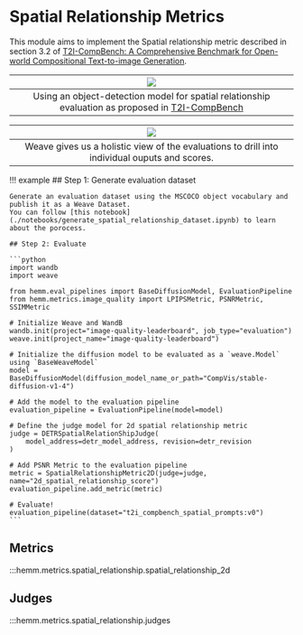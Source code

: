 # Spatial Relationship Metrics

This module aims to implement the Spatial relationship metric described in section 3.2 of [T2I-CompBench: A Comprehensive Benchmark for Open-world Compositional Text-to-image Generation](https://arxiv.org/pdf/2307.06350.pdf).

| ![](../assets/object_detection_metric.png) | 
|:--:| 
| Using an object-detection model for spatial relationship evaluation as proposed in [T2I-CompBench](https://arxiv.org/pdf/2307.06350.pdf) |

| ![](../assets/spatial_relaionship_2d_dashboard.png) | 
|:--:| 
| Weave gives us a holistic view of the evaluations to drill into individual ouputs and scores. |


!!! example
    ## Step 1: Generate evaluation dataset
    
    Generate an evaluation dataset using the MSCOCO object vocabulary and publish it as a Weave Dataset.
    You can follow [this notebook](./notebooks/generate_spatial_relationship_dataset.ipynb) to learn about the porocess.

    ## Step 2: Evaluate

    ```python
    import wandb
    import weave

    from hemm.eval_pipelines import BaseDiffusionModel, EvaluationPipeline
    from hemm.metrics.image_quality import LPIPSMetric, PSNRMetric, SSIMMetric

    # Initialize Weave and WandB
    wandb.init(project="image-quality-leaderboard", job_type="evaluation")
    weave.init(project_name="image-quality-leaderboard")

    # Initialize the diffusion model to be evaluated as a `weave.Model` using `BaseWeaveModel`
    model = BaseDiffusionModel(diffusion_model_name_or_path="CompVis/stable-diffusion-v1-4")

    # Add the model to the evaluation pipeline
    evaluation_pipeline = EvaluationPipeline(model=model)

    # Define the judge model for 2d spatial relationship metric
    judge = DETRSpatialRelationShipJudge(
        model_address=detr_model_address, revision=detr_revision
    )

    # Add PSNR Metric to the evaluation pipeline
    metric = SpatialRelationshipMetric2D(judge=judge, name="2d_spatial_relationship_score")
    evaluation_pipeline.add_metric(metric)

    # Evaluate!
    evaluation_pipeline(dataset="t2i_compbench_spatial_prompts:v0")
    ```

## Metrics

:::hemm.metrics.spatial_relationship.spatial_relationship_2d

## Judges

:::hemm.metrics.spatial_relationship.judges
